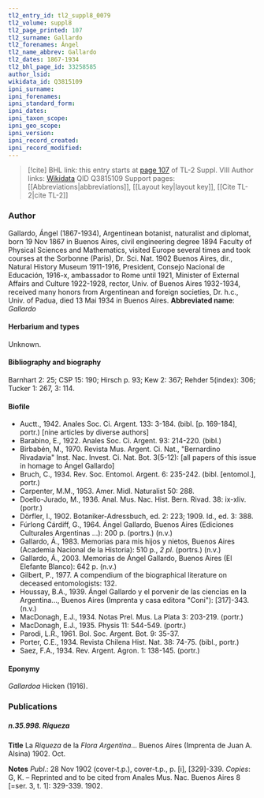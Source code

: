 ```yaml
---
tl2_entry_id: tl2_suppl8_0079
tl2_volume: suppl8
tl2_page_printed: 107
tl2_surname: Gallardo
tl2_forenames: Ángel
tl2_name_abbrev: Gallardo
tl2_dates: 1867-1934
tl2_bhl_page_id: 33258585
author_lsid: 
wikidata_id: Q3815109
ipni_surname: 
ipni_forenames: 
ipni_standard_form: 
ipni_dates: 
ipni_taxon_scope: 
ipni_geo_scope: 
ipni_version: 
ipni_record_created: 
ipni_record_modified:
---
```


> [!cite] BHL link: this entry starts at [page 107](https://www.biodiversitylibrary.org/page/33258585) of TL-2 Suppl. VIII
> Author links: [Wikidata](https://www.wikidata.org/wiki/Q3815109) QID Q3815109
> Support pages: [[Abbreviations|abbreviations]], [[Layout key|layout key]], [[Cite TL-2|cite TL-2]]

### Author

Gallardo, Ángel (1867-1934), Argentinean botanist, naturalist and diplomat, born 19 Nov 1867 in Buenos Aires, civil engineering degree 1894 Faculty of Physical Sciences and Mathematics, visited Europe several times and took courses at the Sorbonne (Paris), Dr. Sci. Nat. 1902 Buenos Aires, dir., Natural History Museum 1911-1916, President, Consejo Nacional de Educación, 1916-x, ambassador to Rome until 1921, Minister of External Affairs and Culture 1922-1928, rector, Univ. of Buenos Aires 1932-1934, received many honors from Argentinean and foreign societies, Dr. h.c., Univ. of Padua, died 13 Mai 1934 in Buenos Aires. 
**Abbreviated name**: *Gallardo*

#### Herbarium and types

Unknown.

#### Bibliography and biography

Barnhart 2: 25; CSP 15: 190; Hirsch p. 93; Kew 2: 367; Rehder 5(index): 306; Tucker 1: 267, 3: 114.

#### Biofile

- Auctt., 1942. Anales Soc. Ci. Argent. 133: 3-184. (bibl. \[p. 169-184\], portr.) \[nine articles by diverse authors\]
- Barabino, E., 1922. Anales Soc. Ci. Argent. 93: 214-220. (bibl.)
- Birbabén, M., 1970. Revista Mus. Argent. Ci. Nat., "Bernardino Rivadavia" Inst. Nac. Invest. Ci. Nat. Bot. 3(5-12): \[all papers of this issue in homage to Ángel Gallardo\]
- Bruch, C., 1934. Rev. Soc. Entomol. Argent. 6: 235-242. (bibl. \[entomol.\], portr.)
- Carpenter, M.M., 1953. Amer. Midl. Naturalist 50: 288.
- Doello-Jurado, M., 1936. Anal. Mus. Nac. Hist. Bern. Rivad. 38: ix-xliv. (portr.)
- Dörfler, I., 1902. Botaniker-Adressbuch, ed. 2: 223; 1909. Id., ed. 3: 388.
- Fúrlong Cárdiff, G., 1964. Ángel Gallardo, Buenos Aires (Ediciones Culturales Argentinas ...): 200 p. (portrs.) (n.v.)
- Gallardo, Á., 1983. Memorias para mis hijos y nietos, Buenos Aires (Academia Nacional de la Historia): 510 p., *2 pl*. (portrs.) (n.v.)
- Gallardo, Á., 2003. Memorias de Ángel Gallardo, Buenos Aires (El Elefante Blanco): 642 p. (n.v.)
- Gilbert, P., 1977. A compendium of the biographical literature on deceased entomologists: 132.
- Houssay, B.A., 1939. Ángel Gallardo y el porvenir de las ciencias en la Argentina..., Buenos Aires (Imprenta y casa editora "Coni"): \[317\]-343. (n.v.)
- MacDonagh, E.J., 1934. Notas Prel. Mus. La Plata 3: 203-219. (portr.)
- MacDonagh, E.J., 1935. Physis 11: 544-549. (portr.)
- Parodi, L.R., 1961. Bol. Soc. Argent. Bot. 9: 35-37.
- Porter, C.E., 1934. Revista Chilena Hist. Nat. 38: 74-75. (bibl., portr.)
- Saez, F.A., 1934. Rev. Argent. Agron. 1: 138-145. (portr.)

#### Eponymy

*Gallardoa* Hicken (1916).

### Publications

##### n.35.998. Riqueza

**Title**
La *Riqueza* de la *Flora Argentina*... Buenos Aires (Imprenta de Juan A. Alsina) 1902. Oct.

**Notes**
*Publ*.: 28 Nov 1902 (cover-t.p.), cover-t.p., p. \[i\], \[329\]-339. *Copies*: G, K. – Reprinted and to be cited from Anales Mus. Nac. Buenos Aires 8 \[=ser. 3, t. 1\]: 329-339. 1902.

